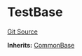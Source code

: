 # TestBase
[Git Source](https://github.com/erayack/zk-sync-deploy/blob/7f3ddf5f8a514cf5569d053d7217620dd36d01c7/contracts/lib/forge-std/src/Base.sol)

**Inherits:**
[CommonBase](/contracts/lib/forge-std/src/Base.sol/abstract.CommonBase.md)


